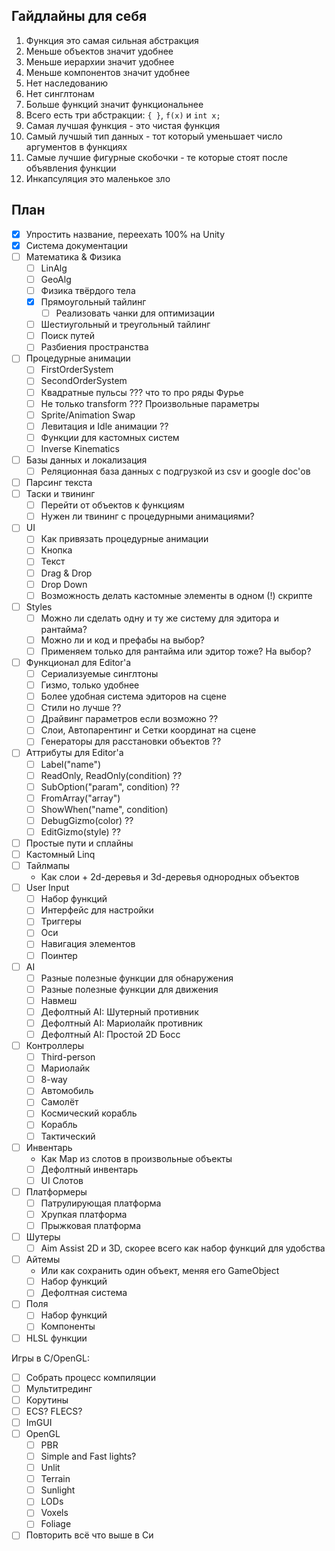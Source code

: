 ## Гайдлайны для себя
1. Функция это самая сильная абстракция
2. Меньше объектов значит удобнее
3. Меньше иерархии значит удобнее
4. Меньше компонентов значит удобнее
5. Нет наследованию
6. Нет синглтонам
7. Больше функций значит функциональнее
8. Всего есть три абстракции: `{ }`, `f(x)` и `int x;`
9. Самая лучшая функция - это чистая функция
10. Самый лучшый тип данных - тот который уменьшает число аргументов в функциях
11. Самые лучшие фигурные скобочки - те которые стоят после объявления функции
12. Инкапсуляция это маленькое зло

## План
- [x] Упростить название, переехать 100% на Unity
- [x] Система документации
- [ ] Математика & Физика
	+ [ ] LinAlg
	+ [ ] GeoAlg
	+ [ ] Физика твёрдого тела
	+ [x] Прямоугольный тайлинг
		* [ ] Реализовать чанки для оптимизации 
	+ [ ] Шестиугольный и треугольный тайлинг
	+ [ ] Поиск путей
	+ [ ] Разбиения пространства
- [ ] Процедурные анимации
	+ [ ] FirstOrderSystem
	+ [ ] SecondOrderSystem
	+ [ ] Квадратные пульсы ??? что то про ряды Фурье
	+ [ ] Не только transform ??? Произвольные параметры
	+ [ ] Sprite/Animation Swap
	+ [ ] Левитация и Idle анимации ??
	+ [ ] Функции для кастомных систем
	+ [ ] Inverse Kinematics
- [ ] Базы данных и локализация
	+ [ ] Реляционная база данных с подгрузкой из csv и google doc'ов
- [ ] Парсинг текста
- [ ] Таски и твининг
	+ [ ] Перейти от объектов к функциям
	+ [ ] Нужен ли твининг с процедурными анимациями?
- [ ] UI
	+ [ ] Как привязать процедурные анимации
	+ [ ] Кнопка
	+ [ ] Текст
	+ [ ] Drag & Drop
	+ [ ] Drop Down
	+ [ ] Возможность делать кастомные элементы в одном (!) скрипте
- [ ] Styles
	+ [ ] Можно ли сделать одну и ту же систему для эдитора и рантайма?
	+ [ ] Можно ли и код и префабы на выбор?
	+ [ ] Применяем только для рантайма или эдитор тоже? На выбор?
- [ ] Функционал для Editor'а
	+ [ ] Сериализуемые синглтоны
	+ [ ] Гизмо, только удобнее
	+ [ ] Более удобная система эдиторов на сцене
	+ [ ] Стили но лучше ??
	+ [ ] Драйвинг параметров если возможно ??
	+ [ ] Слои, Автопарентинг и Сетки координат на сцене
	+ [ ] Генераторы для расстановки объектов ??
- [ ] Аттрибуты для Editor'a
	+ [ ] Label("name")
	+ [ ] ReadOnly, ReadOnly(condition) ??
	+ [ ] SubOption("param", condition) ??
	+ [ ] FromArray("array")
	+ [ ] ShowWhen("name", condition)
	+ [ ] DebugGizmo(color) ??
	+ [ ] EditGizmo(style) ??
- [ ] Простые пути и сплайны
- [ ] Кастомный Linq
- [ ] Тайлмапы
	+ Как слои + 2d-деревья и 3d-деревья однородных объектов 
- [ ] User Input
	+ [ ] Набор функций
	+ [ ] Интерфейс для настройки
	+ [ ] Триггеры
	+ [ ] Оси
	+ [ ] Навигация элементов
	+ [ ] Поинтер
- [ ] AI
	+ [ ] Разные полезные функции для обнаружения
	+ [ ] Разные полезные функции для движения
	+ [ ] Навмеш 
	+ [ ] Дефолтный AI: Шутерный противник
	+ [ ] Дефолтный AI: Мариолайк противник 
	+ [ ] Дефолтный AI: Простой 2D Босс 
- [ ] Контроллеры
	+ [ ] Third-person
	+ [ ] Мариолайк
	+ [ ] 8-way
	+ [ ] Автомобиль 
	+ [ ] Самолёт 
	+ [ ] Космический корабль 
	+ [ ] Корабль 
	+ [ ] Тактический
- [ ] Инвентарь
	+ Как Map из слотов в произвольные объекты
	+ [ ] Дефолтный инвентарь
	+ [ ] UI Слотов
- [ ] Платформеры
	+ [ ] Патрулирующая платформа
	+ [ ] Хрупкая платформа
	+ [ ] Прыжковая платформа
- [ ] Шутеры
	+ [ ] Aim Assist 2D и 3D, скорее всего как набор функций для удобства
- [ ] Айтемы
	+ Или как сохранить один объект, меняя его GameObject
	+ [ ] Набор функций
	+ [ ] Дефолтная система
- [ ] Поля
	+ [ ] Набор функций
	+ [ ] Компоненты
- [ ] HLSL функции

Игры в C/OpenGL:
- [ ] Собрать процесс компиляции
- [ ] Мультитрединг
- [ ] Корутины
- [ ] ECS? FLECS?
- [ ] ImGUI 
- [ ] OpenGL
	+ [ ] PBR
	+ [ ] Simple and Fast lights?
	+ [ ] Unlit
	+ [ ] Terrain
	+ [ ] Sunlight
	+ [ ] LODs
	+ [ ] Voxels
	+ [ ] Foliage
- [ ] Повторить всё что выше в Си
